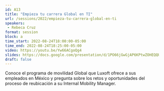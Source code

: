 ```yaml
---
id: A13
title: "Empieza tu carrera Global en TI"
url: /sessions/2022/empieza-tu-carrera-global-en-ti
speakers:
 - Rebeca Cruz
format: session
block: a
time_start: 2022-08-24T18:00:00-05:00
time_end: 2022-08-24T18:25:00-05:00
video: https://youtu.be/Yw66ACgoQg4
slides: https://docs.google.com/presentation/d/1PO66jGwGjAP6KPtwZOHEQQU2edMma77y/edit?usp=sharing&ouid=102862156642620066687&rtpof=true&sd=true
draft: false
---
```


Conoce el programa de movilidad Global que Luxoft ofrece a sus empleados en México y pregunta sobre los retos y oportunidades del proceso de reubicación a su Internal Mobility Manager.
